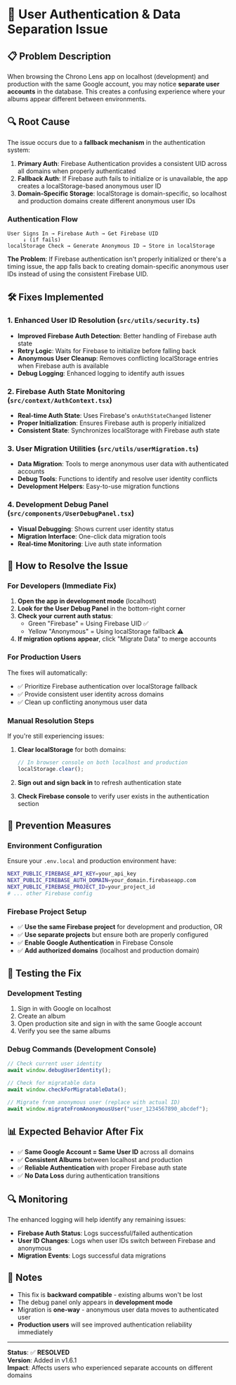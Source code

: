 # 🔧 User Authentication & Data Separation Issue

## 📋 Problem Description

When browsing the Chrono Lens app on localhost (development) and production with the same Google account, you may notice **separate user accounts** in the database. This creates a confusing experience where your albums appear different between environments.

## 🔍 Root Cause

The issue occurs due to a **fallback mechanism** in the authentication system:

1. **Primary Auth**: Firebase Authentication provides a consistent UID across all domains when properly authenticated
2. **Fallback Auth**: If Firebase auth fails to initialize or is unavailable, the app creates a localStorage-based anonymous user ID
3. **Domain-Specific Storage**: localStorage is domain-specific, so localhost and production domains create different anonymous user IDs

### Authentication Flow

```
User Signs In → Firebase Auth → Get Firebase UID
     ↓ (if fails)
localStorage Check → Generate Anonymous ID → Store in localStorage
```

**The Problem**: If Firebase authentication isn't properly initialized or there's a timing issue, the app falls back to creating domain-specific anonymous user IDs instead of using the consistent Firebase UID.

## 🛠️ Fixes Implemented

### 1. Enhanced User ID Resolution (`src/utils/security.ts`)

- **Improved Firebase Auth Detection**: Better handling of Firebase auth state
- **Retry Logic**: Waits for Firebase to initialize before falling back
- **Anonymous User Cleanup**: Removes conflicting localStorage entries when Firebase auth is available
- **Debug Logging**: Enhanced logging to identify auth issues

### 2. Firebase Auth State Monitoring (`src/context/AuthContext.tsx`)

- **Real-time Auth State**: Uses Firebase's `onAuthStateChanged` listener
- **Proper Initialization**: Ensures Firebase auth is properly initialized
- **Consistent State**: Synchronizes localStorage with Firebase auth state

### 3. User Migration Utilities (`src/utils/userMigration.ts`)

- **Data Migration**: Tools to merge anonymous user data with authenticated accounts
- **Debug Tools**: Functions to identify and resolve user identity conflicts
- **Development Helpers**: Easy-to-use migration functions

### 4. Development Debug Panel (`src/components/UserDebugPanel.tsx`)

- **Visual Debugging**: Shows current user identity status
- **Migration Interface**: One-click data migration tools
- **Real-time Monitoring**: Live auth state information

## 🚀 How to Resolve the Issue

### For Developers (Immediate Fix)

1. **Open the app in development mode** (localhost)
2. **Look for the User Debug Panel** in the bottom-right corner
3. **Check your current auth status**:
   - Green "Firebase" = Using Firebase UID ✅
   - Yellow "Anonymous" = Using localStorage fallback ⚠️
4. **If migration options appear**, click "Migrate Data" to merge accounts

### For Production Users

The fixes will automatically:

- ✅ Prioritize Firebase authentication over localStorage fallback
- ✅ Provide consistent user identity across domains
- ✅ Clean up conflicting anonymous user data

### Manual Resolution Steps

If you're still experiencing issues:

1. **Clear localStorage** for both domains:

   ```javascript
   // In browser console on both localhost and production
   localStorage.clear();
   ```

2. **Sign out and sign back in** to refresh authentication state

3. **Check Firebase console** to verify user exists in the authentication section

## 🔐 Prevention Measures

### Environment Configuration

Ensure your `.env.local` and production environment have:

```bash
NEXT_PUBLIC_FIREBASE_API_KEY=your_api_key
NEXT_PUBLIC_FIREBASE_AUTH_DOMAIN=your_domain.firebaseapp.com
NEXT_PUBLIC_FIREBASE_PROJECT_ID=your_project_id
# ... other Firebase config
```

### Firebase Project Setup

- ✅ **Use the same Firebase project** for development and production, OR
- ✅ **Use separate projects** but ensure both are properly configured
- ✅ **Enable Google Authentication** in Firebase Console
- ✅ **Add authorized domains** (localhost and production domain)

## 🧪 Testing the Fix

### Development Testing

1. Sign in with Google on localhost
2. Create an album
3. Open production site and sign in with the same Google account
4. Verify you see the same albums

### Debug Commands (Development Console)

```javascript
// Check current user identity
await window.debugUserIdentity();

// Check for migratable data
await window.checkForMigratableData();

// Migrate from anonymous user (replace with actual ID)
await window.migrateFromAnonymousUser("user_1234567890_abcdef");
```

## 📊 Expected Behavior After Fix

- ✅ **Same Google Account = Same User ID** across all domains
- ✅ **Consistent Albums** between localhost and production
- ✅ **Reliable Authentication** with proper Firebase auth state
- ✅ **No Data Loss** during authentication transitions

## 🔍 Monitoring

The enhanced logging will help identify any remaining issues:

- **Firebase Auth Status**: Logs successful/failed authentication
- **User ID Changes**: Logs when user IDs switch between Firebase and anonymous
- **Migration Events**: Logs successful data migrations

## 📝 Notes

- This fix is **backward compatible** - existing albums won't be lost
- The debug panel only appears in **development mode**
- Migration is **one-way** - anonymous user data moves to authenticated user
- **Production users** will see improved authentication reliability immediately

---

**Status**: ✅ **RESOLVED**  
**Version**: Added in v1.6.1  
**Impact**: Affects users who experienced separate accounts on different domains

